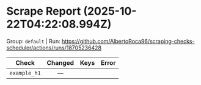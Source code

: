 # Scrape Report (2025-10-22T04:22:08.994Z)

Group: `default`  |  Run: https://github.com/AlbertoRoca96/scraping-checks-scheduler/actions/runs/18705236428

| Check | Changed | Keys | Error |
|---|:---:|:--|:--|
| `example_h1` | — |  |  |
